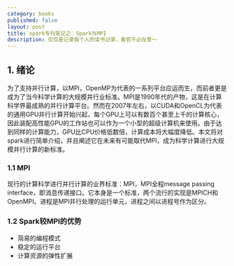 ```yaml
---
category: books
published: false
layout: post
title: spark专刊笔记之：Spark与MPI
description: 仅仅是记录我个人的读书记录，看官不必在意～
---
```


## 
## 1. 绪论

为了支持并行计算，以MPI，OpenMP为代表的一系列平台应运而生，而前者更是成为了当今科学计算的大规模并行业标准。MPI是1990年代的产物，这是在计算科学界最成熟的并行计算平台。然而在2007年左右，以CUDA和OpenCL为代表的通用GPU并行计算开始兴起，每个GPU上可以有数百个甚至上千的计算核心，因此装配高性能GPU的工作站也可以作为一个小型的超级计算机来使用。由于达到同样的计算能力，GPU比CPU价格低数倍，计算成本将大幅度降低。本文将对spark进行简单介绍，并且阐述它在未来有可能取代MPI，成为科学计算进行大规模并行计算的新标准。

### 1.1 MPI
现行的计算科学进行并行计算的业界标准：MPI，MPI全程message passing interface，即消息传递接口。它本身是一个标准，两个流行的实现是MPICH和OpenMPI。进程是MPI并行处理的运行单元，进程之间以进程号作为区分。

### 1.2 Spark较MPI的优势

- 简易的编程模式
- 稳定的运行平台
- 计算资源的弹性扩展


